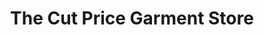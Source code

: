 ---
title: "The Cut Price Garment Store"
url: /karachi/the-cut-price-garment-store/
shop: clothes
---